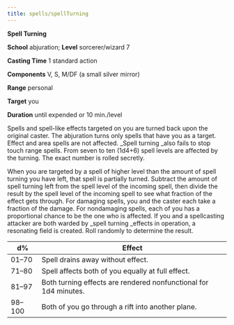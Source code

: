 ```yaml
---
title: spells/spellTurning
---
```

 **Spell Turning**

**School** abjuration; **Level** sorcerer/wizard 7

**Casting Time** 1 standard action

**Components** V, S, M/DF (a small silver mirror)

**Range** personal

**Target** you

**Duration** until expended or 10 min./level

Spells and spell-like effects targeted on you are turned back upon the original caster. The abjuration turns only spells that have you as a target. Effect and area spells are not affected. _Spell turning _also fails to stop touch range spells. From seven to ten (1d4+6) spell levels are affected by the turning. The exact number is rolled secretly.

When you are targeted by a spell of higher level than the amount of spell turning you have left, that spell is partially turned. Subtract the amount of spell turning left from the spell level of the incoming spell, then divide the result by the spell level of the incoming spell to see what fraction of the effect gets through. For damaging spells, you and the caster each take a fraction of the damage. For nondamaging spells, each of you has a proportional chance to be the one who is affected. If you and a spellcasting attacker are both warded by _spell turning _effects in operation, a resonating field is created. Roll randomly to determine the result.

| d% | Effect |
| --- | --- |
| 01–70 | Spell drains away without effect. |
| 71–80 | Spell affects both of you equally at full effect. |
| 81–97 | Both turning effects are rendered nonfunctional for 1d4 minutes. |
| 98–100 | Both of you go through a rift into another plane. |

